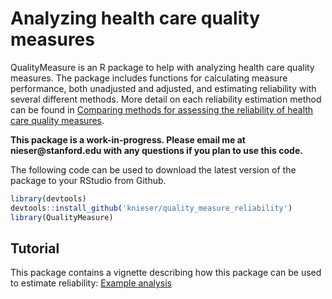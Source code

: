 # Analyzing health care quality measures

QualityMeasure is an R package to help with analyzing health care quality measures. The package includes functions for calculating measure performance, both unadjusted and adjusted, and estimating reliability with several different methods. More detail on each reliability estimation method can be found in [Comparing methods for assessing the reliability of health care quality measures](https://doi.org/10.1002/sim.10197).

<b> This package is a work-in-progress. Please email me at nieser\@stanford.edu with any questions if you plan to use this code. </b>

The following code can be used to download the latest version of the package to your RStudio from Github.

``` r
library(devtools)
devtools::install_github('knieser/quality_measure_reliability')
library(QualityMeasure)
```

## Tutorial

This package contains a vignette describing how this package can be used to estimate reliability:
[Example analysis](https://knieser.github.io/QualityMeasure/Example-analysis.html)





